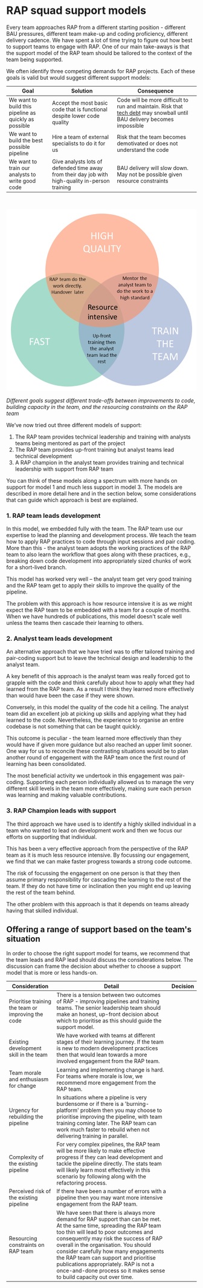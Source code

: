 # RAP squad support models

Every team approaches RAP from a different starting position - different BAU pressures, different team make-up and coding proficiency, different delivery cadence. We have spent a lot of time trying to figure out how best to support teams to engage with RAP. One of our main take-aways is that the support model of the RAP team should be tailored to the context of the team being supported.

We often identify three competing demands for RAP projects. Each of these goals is valid but would suggest different support models:

| Goal                                                  | Solution                                                                                         | Consequence                                                                                                                                                             |
| ----------------------------------------------------- | ------------------------------------------------------------------------------------------------ | ----------------------------------------------------------------------------------------------------------------------------------------------------------------------- |
| We want to build this pipeline as quickly as possible | Accept the most basic code that is functional despite lower code quality                         | Code will be more difficult to run and maintain. Risk that [tech debt](https://en.wikipedia.org/wiki/Technical_debt) may snowball until BAU delivery becomes impossible |
| We want to build the best possible pipeline           | Hire a team of external specialists to do it for us                                              | Risk that the team becomes demotivated or does not understand the code                                                                                                  |
| We want to train our analysts to write good code      | Give analysts lots of defended time away from their day job with high-quality in-person training | BAU delivery will slow down. May not be possible given resource constraints                                                                                             |

</br>

![venn diagram](../images/venn_diagram_trade-offs.png)

_Different goals suggest different trade-offs between improvements to code, building capacity in the team, and the resourcing constraints on the RAP team_

We’ve now tried out three different models of support:

1. The RAP team provides technical leadership and training with analysts teams being mentored as part of the project
2. The RAP team provides up-front training but analyst teams lead technical development
3. A RAP champion in the analyst team provides training and technical leadership with support from RAP team

You can think of these models along a spectrum with more hands on support for model 1 and much less support in model 3. The models are described in more detail here and in the section below, some considerations that can guide which approach is best are explained.

### 1. RAP team leads development

In this model, we embedded fully with the team. The RAP team use our expertise to lead the planning and development process. We teach the team how to apply RAP practices to code through input sessions and pair coding. More than this - the analyst team adopts the working practices of the RAP team to also learn the workflow that goes along with these practices, e.g., breaking down code development into appropriately sized chunks of work for a short-lived branch.

This model has worked very well – the analyst team get very good training and the RAP team get to apply their skills to improve the quality of the pipeline.

The problem with this approach is how resource intensive it is as we might expect the RAP team to be embedded with a team for a couple of months. When we have hundreds of publications, this model doesn't scale well unless the teams then cascade their learning to others.

### 2. Analyst team leads development

An alternative approach that we have tried was to offer tailored training and pair-coding support but to leave the technical design and leadership to the analyst team.

A key benefit of this approach is the analyst team was really forced got to grapple with the code and think carefully about how to apply what they had learned from the RAP team. As a result I think they learned more effectively than would have been the case if they were shown.

Conversely, in this model the quality of the code hit a ceiling. The analyst team did an excellent job at picking up skills and applying what they had learned to the code. Nevertheless, the experience to organise an entire codebase is not something that can be taught quickly.

This outcome is peculiar - the team learned more effectively than they would have if given more guidance but also reached an upper limit sooner. One way for us to reconcile these contrasting situations would be to plan another round of engagement with the RAP team once the first round of learning has been consolidated.

The most beneficial activity we undertook in this engagement was pair-coding. Supporting each person individually allowed us to manage the very different skill levels in the team more effectively, making sure each person was learning and making valuable contributions.

### 3. RAP Champion leads with support

The third approach we have used is to identify a highly skilled individual in a team who wanted to lead on development work and then we focus our efforts on supporting that individual.

This has been a very effective approach from the perspective of the RAP team as it is much less resource intensive. By focussing our engagement, we find that we can make faster progress towards a strong code outcome.

The risk of focussing the engagement on one person is that they then assume primary responsibility for cascading the learning to the rest of the team. If they do not have time or inclination then you might end up leaving the rest of the team behind.

The other problem with this approach is that it depends on teams already having that skilled individual.

## Offering a range of support based on the team's situation

In order to choose the right support model for teams, we recommend that the team leads and RAP lead should discuss the considerations below. The discussion can frame the decision about whether to choose a support model that is more or less hands-on.

| Consideration                                      | Detail                                                                                                                                                                                                                                                                                                                                                                                                                                             | Decision |
| -------------------------------------------------- | -------------------------------------------------------------------------------------------------------------------------------------------------------------------------------------------------------------------------------------------------------------------------------------------------------------------------------------------------------------------------------------------------------------------------------------------------- | -------- |
| Prioritise training the team or improving the code | There is a tension between two outcomes of RAP - improving pipelines and training teams. The senior leadership team should make an honest, up-front decision about which to prioritise as this should guide the support model.                                                                                                                                                                                                                     |          |
| Existing development skill in the team             | We have worked with teams at different stages of their learning journey. If the team is new to modern development practices then that would lean towards a more involved engagement from the RAP team.                                                                                                                                                                                                                                             |          |
| Team morale and enthusiasm for change              | Learning and implementing change is hard. For teams where morale is low, we recommend more engagement from the RAP team.                                                                                                                                                                                                                                                                                                                           |          |
| Urgency for rebuilding the pipeline                | In situations where a pipeline is very burdensome or if there is a 'burning-platform' problem then you may choose to prioritise improving the pipeline, with team training coming later. The RAP team can work much faster to rebuild when not delivering training in parallel.                                                                                                                                                                    |          |
| Complexity of the existing pipeline                | For very complex pipelines, the RAP team will be more likely to make effective progress if they can lead development and tackle the pipeline directly. The stats team will likely learn most effectively in this scenario by following along with the refactoring process.                                                                                                                                                                         |          |
| Perceived risk of the existing pipeline            | If there have been a number of errors with a pipeline then you may want more intensive engagement from the RAP team.                                                                                                                                                                                                                                                                                                                               |          |
| Resourcing constraints on RAP team                 | We have seen that there is always more demand for RAP support than can be met. At the same time, spreading the RAP team too thin will lead to poor outcomes and consequently may risk the success of RAP overall in the organisation. You should consider carefully how many engagements the RAP team can support and prioritise publications appropriately. RAP is not a once-and-done process so it makes sense to build capacity out over time. |          |
